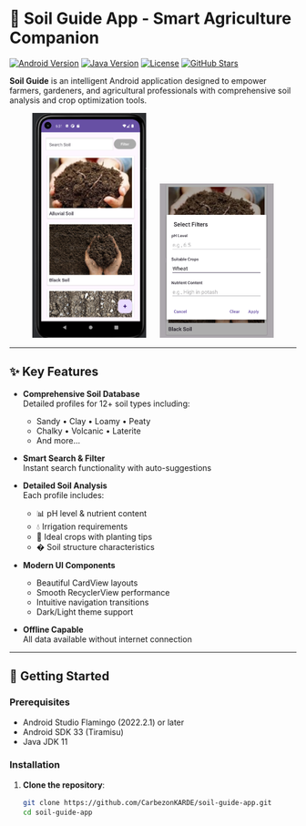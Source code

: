 # 🌱 Soil Guide App - Smart Agriculture Companion

[![Android Version](https://img.shields.io/badge/Android-10%2B-3ddc84?logo=android)](https://www.android.com)
[![Java Version](https://img.shields.io/badge/Java-11-007396?logo=java)](https://www.java.com)
[![License](https://img.shields.io/badge/License-MIT-yellow.svg)](LICENSE)
[![GitHub Stars](https://img.shields.io/github/stars/CarbezonKARDE/soil-guide-app?style=social)](https://github.com/CarbezonKARDE/soil-guide-app)

**Soil Guide** is an intelligent Android application designed to empower farmers, gardeners, and agricultural professionals with comprehensive soil analysis and crop optimization tools.

<p align="center">
  <img src="temp/1.png" width="200" alt="Main Screen" hspace="10">
  <img src="temp/2.png" width="200" alt="Detail Screen" hspace="10">
</p>

---

## ✨ Key Features

- **Comprehensive Soil Database**  
  Detailed profiles for 12+ soil types including:
  - Sandy • Clay • Loamy • Peaty 
  - Chalky • Volcanic • Laterite
  - And more...

- **Smart Search & Filter**  
  Instant search functionality with auto-suggestions

- **Detailed Soil Analysis**  
  Each profile includes:
  - 📊 pH level & nutrient content
  - 💧 Irrigation requirements
  - 🌱 Ideal crops with planting tips
  - � Soil structure characteristics

- **Modern UI Components**  
  - Beautiful CardView layouts
  - Smooth RecyclerView performance
  - Intuitive navigation transitions
  - Dark/Light theme support

- **Offline Capable**  
  All data available without internet connection

---

## 🚀 Getting Started

### Prerequisites
- Android Studio Flamingo (2022.2.1) or later
- Android SDK 33 (Tiramisu)
- Java JDK 11

### Installation
1. **Clone the repository**:
   ```bash
   git clone https://github.com/CarbezonKARDE/soil-guide-app.git
   cd soil-guide-app
